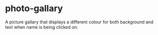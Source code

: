 # photo-gallary

A picture gallary that displays a different colour for both background and text when name is being clicked on.
